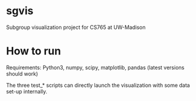 # sgvis
Subgroup visualization project for CS765 at UW-Madison

# How to run
Requirements: Python3, numpy, scipy, matplotlib, pandas (latest versions should work)

The three test_* scripts can directly launch the visualization with some data
set-up internally.

